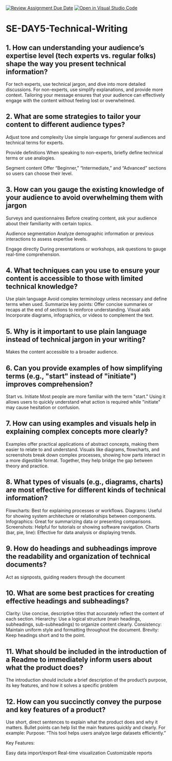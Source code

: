 [![Review Assignment Due Date](https://classroom.github.com/assets/deadline-readme-button-22041afd0340ce965d47ae6ef1cefeee28c7c493a6346c4f15d667ab976d596c.svg)](https://classroom.github.com/a/zsAR-pyY)
[![Open in Visual Studio Code](https://classroom.github.com/assets/open-in-vscode-2e0aaae1b6195c2367325f4f02e2d04e9abb55f0b24a779b69b11b9e10269abc.svg)](https://classroom.github.com/online_ide?assignment_repo_id=16222768&assignment_repo_type=AssignmentRepo)
# SE-DAY5-Technical-Writing
## 1. How can understanding your audience’s expertise level (tech experts vs. regular folks) shape the way you present technical information?

 For tech experts, use technical jargon, and dive into more detailed discussions. 
 For non-experts, use  simplify explanations, and provide more context. Tailoring your message ensures that your audience can effectively engage with the content without feeling lost or overwhelmed.
 
## 2. What are some strategies to tailor your content to different audience types?

Adjust tone and complexity
Use simple language for general audiences and technical terms for experts.

Provide definitions
When speaking to non-experts, briefly define technical terms or use analogies.

Segment content
Offer “Beginner,” “Intermediate,” and “Advanced” sections so users can choose their level.

## 3. How can you gauge the existing knowledge of your audience to avoid overwhelming them with jargon

Surveys and questionnaires 
Before creating content, ask your audience about their familiarity with certain topics.

Audience segmentation
Analyze demographic information or previous interactions to assess expertise levels.

Engage directly
During presentations or workshops, ask questions to gauge real-time comprehension.

## 4. What techniques can you use to ensure your content is accessible to those with limited technical knowledge?

Use plain language
Avoid complex terminology unless necessary and define terms when used.
Summarize key points:
Offer concise summaries or recaps at the end of sections to reinforce understanding.
Visual aids
Incorporate diagrams, infographics, or videos to complement the text.

## 5. Why is it important to use plain language instead of technical jargon in your writing?

Makes the content accessible to a broader audience.

## 6. Can you provide examples of how simplifying terms (e.g., "start" instead of "initiate") improves comprehension?

Start vs. Initiate
Most people are more familiar with the term "start." Using it allows users to quickly understand what action is required
while "initiate" may cause hesitation or confusion.

## 7. How can using examples and visuals help in explaining complex concepts more clearly?

Examples offer practical applications of abstract concepts, making them easier to relate to and understand. 
Visuals like diagrams, flowcharts, and screenshots break down complex processes, showing how parts interact in a more digestible format. 
Together, they help bridge the gap between theory and practice.

## 8. What types of visuals (e.g., diagrams, charts) are most effective for different kinds of technical information?

Flowcharts: Best for explaining processes or workflows.
Diagrams: Useful for showing system architecture or relationships between components.
Infographics: Great for summarizing data or presenting comparisons.
Screenshots: Helpful for tutorials or showing software navigation.
Charts (bar, pie, line): Effective for data analysis or displaying trends.

## 9. How do headings and subheadings improve the readability and organization of technical documents?

Act as signposts, guiding readers through the document

## 10. What are some best practices for creating effective headings and subheadings?

Clarity: Use concise, descriptive titles that accurately reflect the content of each section.
Hierarchy: Use a logical structure (main headings, subheadings, sub-subheadings) to organize content clearly.
Consistency: Maintain uniform style and formatting throughout the document.
Brevity: Keep headings short and to the point.

## 11. What should be included in the introduction of a Readme to immediately inform users about what the product does?

The introduction should include a brief description of the product’s purpose, its key features, and how it solves a specific problem

## 12. How can you succinctly convey the purpose and key features of a product?

Use short, direct sentences to explain what the product does and why it matters.
Bullet points can help list the main features quickly and clearly. 
For example:
Purpose: “This tool helps users analyze large datasets efficiently.”

Key Features:

Easy data import/export
Real-time visualization
Customizable reports
